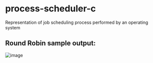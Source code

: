 # process-scheduler-c
 Representation of job scheduling process performed by an operating system

## Round Robin sample output:

![image](https://github.com/Adnan-S-Husain/process-scheduler-c/assets/78212328/c59fc379-afce-4d42-83c2-bfcda87b78b8)
